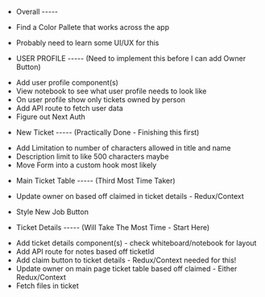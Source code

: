 - Overall -----
- Find a Color Pallete that works across the app
- Probably need to learn some UI/UX for this

- USER PROFILE ----- (Need to implement this before I can add Owner Button)

* Add user profile component(s)
* View notebook to see what user profile needs to look like
* On user profile show only tickets owned by person
* Add API route to fetch user data
* Figure out Next Auth

- New Ticket ----- (Practically Done - Finishing this first)

<!-- * Setup submitFormHandler with the new ticket API -->

- Add Limitation to number of characters allowed in title and name
- Description limit to like 500 characters maybe
- Move Form into a custom hook most likely
  <!-- * Add new ticket component(s) -->
  <!-- * Add API route for adding new ticket -->
  <!-- - View notebook on how new ticket form should look -->
  <!-- - Add Tier Dropdown - Tier C, Tier B, Tier A -->
  <!-- - Figure out of how attach files -->

* Main Ticket Table ----- (Third Most Time Taker)

<!-- * Fetch Owner (from context), Title, Tier, Ticket ID Only -->
<!-- * Add API to fetch ticket data -->

- Update owner on based off claimed in ticket details - Redux/Context
<!-- * Add New Job/ Ticket Button above table on main page -->
- Style New Job Button

* Ticket Details ----- (Will Take The Most Time - Start Here)

- Add ticket details component(s) - check whiteboard/notebook for layout
- Add API route for notes based off ticketId
- Add claim button to ticket details - Redux/Context needed for this!
- Update owner on main page ticket table based off claimed - Either Redux/Context
- Fetch files in ticket

